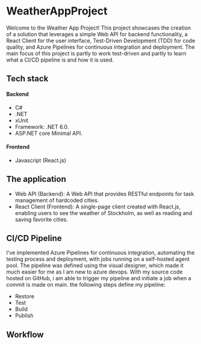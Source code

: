 # WeatherAppProject

Welcome to the Weather App Project! This project showcases the creation of a solution that leverages a simple Web API for backend functionality, a React Client for the user interface, Test-Driven Development (TDD) for code quality, and Azure Pipelines for continuous integration and deployment.
The main focus of this project is partly to work test-driven and partly to learn what a CI/CD pipeline is and how it is used.

<h2>Tech stack</h2>
<h4>Backend</h4>

- C#
- .NET
- xUnit
- Framework: .NET 6.0.
- ASP.NET core Minimal API.

<h4>Frontend</h4>

- Javascript (React.js)

## The application

- Web API (Backend): A Web API that provides RESTful endpoints for task management of hardcoded cities.
- React Client (Frontend): A single-page client created with React.js, enabling users to see the weather of Stockholm, as well as reading and saving favorite cities.

## CI/CD Pipeline

I've implemented Azure Pipelines for continuous integration, automating the testing process and deployment, with jobs running on a self-hosted agent pool.
The pipeline was defined using the visual designer, which made it much easier for me as I am new to azure devops. With my source code hosted on GitHub, i am able to trigger my pipeline and initiate a job when a commit is made on main.
the following steps define my pipeline:

- Restore
- Test
- Build
- Publish

## Workflow


